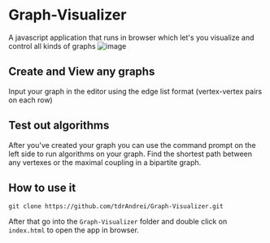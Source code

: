 # Graph-Visualizer
A javascript application that runs in browser which let's you visualize and control all kinds of graphs
![image](https://user-images.githubusercontent.com/96471714/183240234-63300db5-d274-4fb9-85fa-53d5024fb16d.png)

## Create and View any graphs
Input your graph in the editor using the edge list format (vertex-vertex pairs on each row)

## Test out algorithms
After you've created your graph you can use the command prompt on the left side to run algorithms on your graph. Find the shortest path between any vertexes or the maximal coupling in a bipartite graph.

## How to use it
```
git clone https://github.com/tdrAndrei/Graph-Visualizer.git
```
After that go into the ``Graph-Visualizer`` folder and double click on ``index.html`` to open the app in browser.
